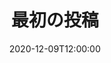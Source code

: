 ---
title: "最初の投稿"
slug: /i-want-to-eat-jiro
date: 2020-12-09T12:00:00
first_image: './images/shinsyakaijin_woman2.png'
description: "セミナーのお知らせ"
---